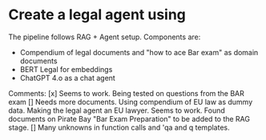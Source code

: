 # Create a legal agent using

The pipeline follows RAG + Agent setup. Components are:
 - Compendium of legal documents and "how to ace Bar exam" as domain documents
 - BERT Legal for embeddings
 - ChatGPT 4.o as a chat agent 

 Comments: 
[x] Seems to work. Being tested on questions from the BAR exam 
[] Needs more documents. Using compendium of EU law as dummy data. Making the legal agent an EU lawyer. Seems to work. Found documents on Pirate Bay "Bar Exam Preparation" to be added to the RAG stage. 
[] Many unknowns in function calls and 'qa and q templates. 
